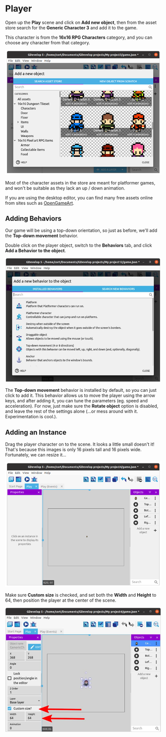 # Player

Open up the **Play** scene and click on **Add new object**, then from the asset store search for the **Generic Character 3** and add it to the game.

This character is from the **16x16 RPG Characters** category, and you can choose any character from that category.

![](images/addPlayer.png)

Most of the character assets in the store are meant for platformer games, and won't be suitable as they lack an up / down animation.

If you are using the desktop editor, you can find many free assets online from sites such as [OpenGameArt](https://opengameart.org/).

## Adding Behaviors

Our game will be using a top-down orientation, so just as before, we'll add the **Top-down movement** behavior.

Double click on the player object, switch to the **Behaviors** tab, and click **Add a Behavior to the object**.

![](images/addBehavior.jpg)

The **Top-down movement** behavior is installed by default, so you can just click to add it.
This behavior allows us to move the player using the arrow keys, and after adding it, you can tune the parameters (eg. speed and acceleration).
For now, just make sure the **Rotate object** option is disabled, and leave the rest of the settings alone (...or mess around with it. Experimentation is cool.).

## Adding an Instance

Drag the player character on to the scene.
It looks a little small doesn't it!
That's because this images is only 16 pixels tall and 16 pixels wide.
Fortunately, we can resize it...

![](images/smallPlayer.png)

Make sure **Custom size** is checked, and set both the **Width** and **Height** to 64, then position the player at the center of the scene.

![](images/resizePlayer.jpg)
